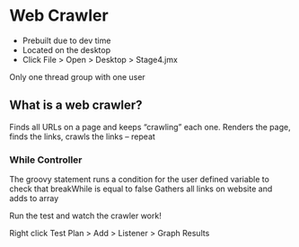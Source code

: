 # Web Crawler
-	Prebuilt due to dev time 
-	Located on the desktop
-	Click File > Open > Desktop > Stage4.jmx

Only one thread group with one user 

## What is a web crawler?
Finds all URLs on a page and keeps “crawling” each one. Renders the page, finds the links, crawls the links – repeat 

### While Controller

The groovy statement runs a condition for the user defined variable to check that breakWhile is equal to false 
Gathers all links on website and adds to array

Run the test and watch the crawler work!

Right click Test Plan > Add > Listener > Graph Results 
